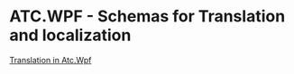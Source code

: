# ATC.WPF - Schemas for Translation and localization

[Translation in Atc.Wpf](..\..\src\Atc.Wpf\Translation\@Readme.md)
